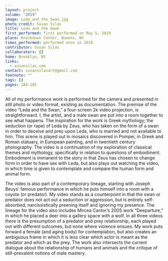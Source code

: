 ```yaml
---
layout: project
volume: "2019"
image: Leda_and_the_Swan.jpg
photo_credit: Susan Silas
title: Leda and the Swan
first_performed: first performed on May 5, 2019
place: Knockdown Center, Queens, NY
times_performed: performed once in 2019
contributor: Susan Silas
collaborators: []
home: Brooklyn, NY
links:
  - susansilas.com
contact: susansilasart@gmail.com
footnote: ""
tags: []
pages: 184-185
---
```


All of my performance work is performed for the camera and presented in still photo or video format, existing as documentation. The premise of the video “Leda and the Swan,” a four-screen 2k video projection, is straightforward. I, the artist, and a male swan are put into a room together to see what happens. The inspiration for the work is Greek mythology; the seduction (or rape) of Leda by Zeus, who has taken on the form of a swan in order to deceive and prey upon Leda, who is married and not available to him. This scene is played out in mosaics discovered in Pompei, in Greek and Roman statuary, in European painting, and in twentieth century photography. The video is a continuation of my exploration of classical themes and mythology, specifically in relation to questions of embodiment. Embodiment is immanent to the story in that Zeus has chosen to change form in order to have sex with Leda, but also plays out watching the video, in which time is given to contemplate and compare the human form and animal form.

The video is also part of a contemporary lineage, starting with Joseph Beuys’ famous performance in which he puts himself into a room with a coyote (or predator). My video stands as a counterpoint in that the swan or predator does not act out a seduction or aggression, but is entirely self-absorbed, narcissistically preening itself and ignoring my presence. The lineage for the video also includes Mircea Cantor’s 2005 work “Deeparture,” in which he placed a deer into a gallery space with a wolf. In all three videos there is the presumption of a predator and prey relationship, each played out with different outcomes, but none where violence ensues. My work puts forward a female (and aging body) for contemplation, but also creates an ambiguous frame in which it is less clear which actor is meant as the predator and which as the prey. The work also intersects the current dialogue about the relationship of humans and animals and the critique of still-prevalent notions of male mastery.
